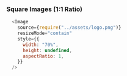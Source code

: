 ### Square Images (1:1 Ratio)
```javascript
  <Image
    source={require("../assets/logo.png")}
    resizeMode="contain"
    style={{
      width: "70%",
      height: undefined,
      aspectRatio: 1,
    }}
  />
```
